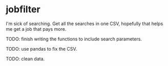 # jobfilter

I'm sick of searching. Get all the searches in one CSV, hopefully that helps me get a job
that pays more.




TODO: finish writing the functions to include search parameters.

TODO: use pandas to fix the CSV.

TODO: clean data. 
